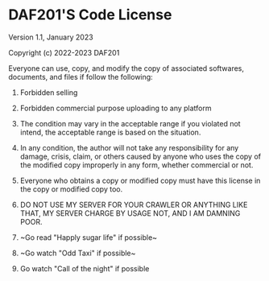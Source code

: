 # DAF201'S Code License

Version 1.1, January 2023

Copyright (c) 2022-2023 DAF201

Everyone can use, copy, and modify the copy of associated softwares, documents, and files if follow the following:

1. Forbidden selling

2. Forbidden commercial purpose uploading to any platform

3. The condition may vary in the acceptable range if you violated not intend, the acceptable range is based on the situation.

4. In any condition, the author will not take any responsibility for any damage, crisis, claim, or others caused by anyone who uses the copy of the modified copy improperly in any form, whether commercial or not.

5. Everyone who obtains a copy or modified copy must have this license in the copy or modified copy too.

6. DO NOT USE MY SERVER FOR YOUR CRAWLER OR ANYTHING LIKE THAT, MY SERVER CHARGE BY USAGE NOT, AND I AM DAMNING POOR.

7. ~Go read "Happly sugar life" if possible~

8. ~Go watch "Odd Taxi" if possible~

9. Go watch "Call of the night" if possible